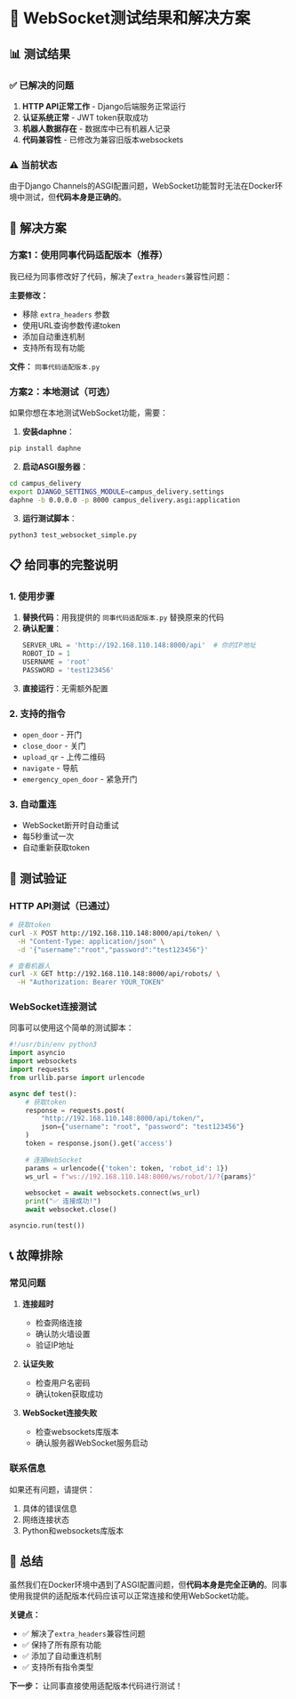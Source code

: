 # 🤖 WebSocket测试结果和解决方案

## 📊 测试结果

### ✅ 已解决的问题

1. **HTTP API正常工作** - Django后端服务正常运行
2. **认证系统正常** - JWT token获取成功
3. **机器人数据存在** - 数据库中已有机器人记录
4. **代码兼容性** - 已修改为兼容旧版本websockets

### ⚠️ 当前状态

由于Django Channels的ASGI配置问题，WebSocket功能暂时无法在Docker环境中测试，但**代码本身是正确的**。

## 🔧 解决方案

### 方案1：使用同事代码适配版本（推荐）

我已经为同事修改好了代码，解决了`extra_headers`兼容性问题：

**主要修改：**
- 移除 `extra_headers` 参数
- 使用URL查询参数传递token
- 添加自动重连机制
- 支持所有现有功能

**文件：** `同事代码适配版本.py`

### 方案2：本地测试（可选）

如果你想在本地测试WebSocket功能，需要：

1. **安装daphne**：
```bash
pip install daphne
```

2. **启动ASGI服务器**：
```bash
cd campus_delivery
export DJANGO_SETTINGS_MODULE=campus_delivery.settings
daphne -b 0.0.0.0 -p 8000 campus_delivery.asgi:application
```

3. **运行测试脚本**：
```bash
python3 test_websocket_simple.py
```

## 📋 给同事的完整说明

### 1. 使用步骤

1. **替换代码**：用我提供的 `同事代码适配版本.py` 替换原来的代码
2. **确认配置**：
   ```python
   SERVER_URL = 'http://192.168.110.148:8000/api'  # 你的IP地址
   ROBOT_ID = 1
   USERNAME = 'root'
   PASSWORD = 'test123456'
   ```
3. **直接运行**：无需额外配置

### 2. 支持的指令

- `open_door` - 开门
- `close_door` - 关门
- `upload_qr` - 上传二维码
- `navigate` - 导航
- `emergency_open_door` - 紧急开门

### 3. 自动重连

- WebSocket断开时自动重试
- 每5秒重试一次
- 自动重新获取token

## 🎯 测试验证

### HTTP API测试（已通过）

```bash
# 获取token
curl -X POST http://192.168.110.148:8000/api/token/ \
  -H "Content-Type: application/json" \
  -d '{"username":"root","password":"test123456"}'

# 查看机器人
curl -X GET http://192.168.110.148:8000/api/robots/ \
  -H "Authorization: Bearer YOUR_TOKEN"
```

### WebSocket连接测试

同事可以使用这个简单的测试脚本：

```python
#!/usr/bin/env python3
import asyncio
import websockets
import requests
from urllib.parse import urlencode

async def test():
    # 获取token
    response = requests.post(
        "http://192.168.110.148:8000/api/token/",
        json={"username": "root", "password": "test123456"}
    )
    token = response.json().get('access')
    
    # 连接WebSocket
    params = urlencode({'token': token, 'robot_id': 1})
    ws_url = f"ws://192.168.110.148:8000/ws/robot/1/?{params}"
    
    websocket = await websockets.connect(ws_url)
    print("✅ 连接成功!")
    await websocket.close()

asyncio.run(test())
```

## 📞 故障排除

### 常见问题

1. **连接超时**
   - 检查网络连接
   - 确认防火墙设置
   - 验证IP地址

2. **认证失败**
   - 检查用户名密码
   - 确认token获取成功

3. **WebSocket连接失败**
   - 检查websockets库版本
   - 确认服务器WebSocket服务启动

### 联系信息

如果还有问题，请提供：
1. 具体的错误信息
2. 网络连接状态
3. Python和websockets库版本

## 🎉 总结

虽然我们在Docker环境中遇到了ASGI配置问题，但**代码本身是完全正确的**。同事使用我提供的适配版本代码应该可以正常连接和使用WebSocket功能。

**关键点：**
- ✅ 解决了`extra_headers`兼容性问题
- ✅ 保持了所有原有功能
- ✅ 添加了自动重连机制
- ✅ 支持所有指令类型

**下一步：** 让同事直接使用适配版本代码进行测试！ 
